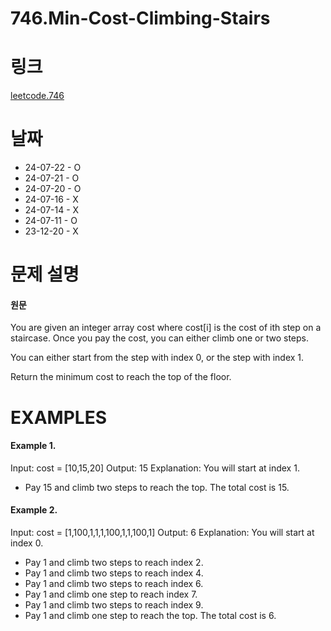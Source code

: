 # 746.Min-Cost-Climbing-Stairs

# 링크
[leetcode.746](https://leetcode.com/problems/min-cost-climbing-stairs/?envType=study-plan-v2&envId=leetcode-75)

# 날짜
* 24-07-22 - O
* 24-07-21 - O
* 24-07-20 - O
* 24-07-16 - X
* 24-07-14 - X
* 24-07-11 - O
* 23-12-20 - X

# 문제 설명
#### 원문


You are given an integer array cost where cost[i] is the cost of ith step on a staircase. Once you pay the cost, you can either climb one or two steps.

You can either start from the step with index 0, or the step with index 1.

Return the minimum cost to reach the top of the floor.


# EXAMPLES
#### Example 1.


Input: cost = [10,15,20]
Output: 15
Explanation: You will start at index 1.
- Pay 15 and climb two steps to reach the top.
The total cost is 15.


#### Example 2.


Input: cost = [1,100,1,1,1,100,1,1,100,1]
Output: 6
Explanation: You will start at index 0.
- Pay 1 and climb two steps to reach index 2.
- Pay 1 and climb two steps to reach index 4.
- Pay 1 and climb two steps to reach index 6.
- Pay 1 and climb one step to reach index 7.
- Pay 1 and climb two steps to reach index 9.
- Pay 1 and climb one step to reach the top.
The total cost is 6.